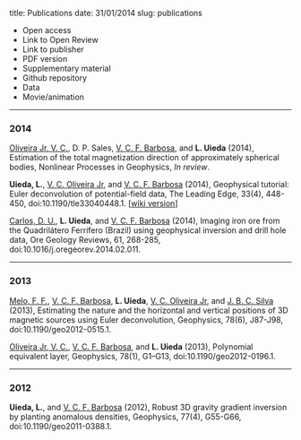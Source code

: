 title: Publications
date: 31/01/2014
slug: publications

<ul class="pub-legend">
<li><i class="fa fa-unlock-alt fa-fw"></i> Open access</li>
<li><i class="fa fa-comments fa-fw"></i> Link to Open Review</li>
<li><i class="fa fa-link fa-fw"></i> Link to publisher</li>
<li><i class="fa fa-file-pdf-o fa-fw"></i> PDF version</li>
<li><i class="fa fa-clipboard fa-fw"></i> Supplementary material</li>
<li><i class="fa fa-archive fa-fw"></i> Github repository</li>
<li><i class="fa fa-flask fa-fw"></i> Data</li>
<li><i class="fa fa-video-camera fa-fw"></i> Movie/animation</li>
</ul>


----
### 2014


<i class="fa fa-unlock-alt" title="Open-Access"></i>
[Oliveira Jr, V. C.][birocoles], D. P. Sales, [V. C. F. Barbosa][valeria],
and **L. Uieda**
(2014),
Estimation of the total magnetization direction of approximately spherical
bodies,
Nonlinear Processes in Geophysics,
*In review*.
[<i class="fa fa-comments" title="Open review"></i>](http://dx.doi.org/10.5194/npgd-1-1465-2014)

<i class="fa fa-unlock-alt" title="Open-Access"></i>
**Uieda, L.**, [V. C. Oliveira Jr][birocoles], and [V. C. F. Barbosa][valeria]
(2014),
Geophysical tutorial: Euler deconvolution of potential-field data,
The Leading Edge, 33(4), 448-450,
doi:10.1190/tle33040448.1.
[<i class="fa fa-link" title="Official version"></i>](http://library.seg.org/doi/abs/10.1190/tle33040448.1)
[<i class="fa fa-archive" title="Github Repository"></i>](https://github.com/pinga-lab/paper-tle-euler-tutorial)
[<i class="fa fa-flask" title="Data"></i>](http://dx.doi.org/10.6084/m9.figshare.923450)
[[wiki version](http://wiki.seg.org/wiki/Euler_deconvolution_of_potential_field_data_%28tutorial%29)]

[Carlos, D. U.][dio], **L. Uieda**, and [V. C. F. Barbosa][valeria] (2014),
Imaging iron ore from the Quadrilátero Ferrífero (Brazil) using geophysical
inversion and drill hole data,
Ore Geology Reviews, 61, 268-285,
doi:10.1016/j.oregeorev.2014.02.011.
[<i class="fa fa-link" title="Official version"></i>](http://dx.doi.org/10.1016/j.oregeorev.2014.02.011)
[<i class="fa fa-file-pdf-o" title="PDF"></i>](/pdf/paper-quadrilatero-2014.pdf)

----
### 2013

[Melo, F. F.][figura], [V. C. F. Barbosa][valeria], **L. Uieda**,
[V. C. Oliveira Jr][birocoles],
and [J. B. C. Silva][jb] (2013),
Estimating the nature and the horizontal and vertical positions
of 3D magnetic sources using Euler deconvolution,
Geophysics, 78(6), J87-J98,
doi:10.1190/geo2012-0515.1.
[<i class="fa fa-link" title="Official version"></i>](http://library.seg.org/doi/abs/10.1190/geo2012-0515.1)
[<i class="fa fa-file-pdf-o" title="PDF"></i>](/pdf/paper-euler-plateau-2013.pdf)
[<i class="fa fa-clipboard" title="Supplementary material"></i>](http://dx.doi.org/10.6084/m9.figshare.649433)

[Oliveira Jr, V. C.][birocoles], [V. C. F. Barbosa][valeria], and
**L. Uieda** (2013),
Polynomial equivalent layer, Geophysics, 78(1), G1–G13,
doi:10.1190/geo2012-0196.1.
[<i class="fa fa-link" title="Official version"></i>](http://library.seg.org/doi/abs/10.1190/geo2012-0196.1)
[<i class="fa fa-file-pdf-o" title="PDF"></i>](/pdf/paper-polynomial-eqlayer-2013.pdf)

----
### 2012

**Uieda, L.**, and [V. C. F. Barbosa][valeria] (2012),
Robust 3D gravity gradient inversion by planting anomalous densities,
Geophysics, 77(4), G55-G66,
doi:10.1190/geo2011-0388.1.
[<i class="fa fa-link" title="Official version"></i>](http://library.seg.org/doi/abs/10.1190/geo2011-0388.1)
[<i class="fa fa-file-pdf-o" title="PDF"></i>](/pdf/paper-planting-anomalous-densities-2012.pdf)
[<i class="fa fa-archive" title="Github Repository"></i>](https://github.com/pinga-lab/paper-planting-densities)
[<i class="fa fa-clipboard" title="Supplementary material"></i>](http://dx.doi.org/10.6084/m9.figshare.91574)
[<i class="fa fa-video-camera" title="Animation"></i>](http://dx.doi.org/10.6084/m9.figshare.91469)


[birocoles]: http://fatiando.org/people/oliveira-jr/
[valeria]: http://lattes.cnpq.br/0391036221142471
[jb]: http://lattes.cnpq.br/1870725463184491
[figura]: http://lattes.cnpq.br/6001771792254742
[carla]: http://www2.units.it/geodin/biobraitenberg.html
[dio]: http://lattes.cnpq.br/2302002033171923
